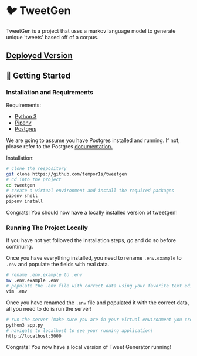 # 🐦 TweetGen

TweetGen is a project that uses a markov language model to generate unique 'tweets' based off of a corpus.

## [Deployed Version](https://tweetgen123.herokuapp.com/)

## 🚀 Getting Started

### Installation and Requirements

Requirements:

- [Python 3](https://www.python.org/)
- [Pipenv](https://pipenv.kennethreitz.org/en/latest/)
- [Postgres](https://www.postgresql.org/)

We are going to assume you have Postgres installed and running. If not, please refer to the Postgres [documentation.](https://www.postgresql.org/)

Installation:

```bash
# clone the respository
git clone https://github.com/tempor1s/tweetgen
# cd into the project
cd tweetgen
# create a virtual environment and install the required packages
pipenv shell
pipenv install
```

Congrats! You should now have a locally installed version of tweetgen!

### Running The Project Locally

If you have not yet followed the installation steps, go and do so before continuing.

Once you have everything installed, you need to rename `.env.example` to `.env` and populate the fields with real data.

```bash
# rename .env.example to .env
mv .env.example .env
# populate the .env file with correct data using your favorite text editor!
vim .env
```

Once you have renamed the `.env` file and populated it with the correct data, all you need to do is run the server!

```bash
# run the server (make sure you are in your virtual environment you created in an earlier step)
python3 app.py
# navigate to localhost to see your running application!
http://localhost:5000
```

Congrats! You now have a local version of Tweet Generator running!
